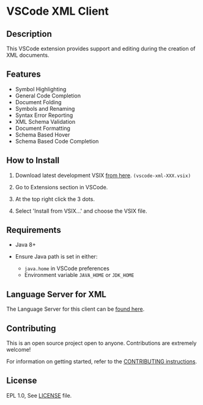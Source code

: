 # VSCode XML Client

## Description

  This VSCode extension provides support and editing during the creation of XML documents.


## Features

  * Symbol Highlighting
  * General Code Completion 
  * Document Folding
  * Symbols and Renaming
  * Syntax Error Reporting
  * XML Schema Validation
  * Document Formatting
  * Schema Based Hover
  * Schema Based Code Completion 

## How to Install

  1) Download latest development VSIX [from here](http://download.jboss.org/jbosstools/vscode-xml/staging/?C=M;O=D). `(vscode-xml-XXX.vsix)`

  2) Go to Extensions section in VSCode.

  3) At the top right click the 3 dots.

  4) Select 'Install from VSIX...' and choose the VSIX file.

## Requirements

  * Java 8+

  * Ensure Java path is set in either: 
  
    * `java.home` in VSCode preferences
    * Environment variable `JAVA_HOME` or `JDK_HOME`

## Language Server for XML

  The Language Server for this client can be [found here](https://github.com/angelozerr/lsp4xml).

## Contributing

This is an open source project open to anyone. Contributions are extremely welcome!

For information on getting started, refer to the [CONTRIBUTING instructions](CONTRIBUTING.md).

## License

  EPL 1.0, See [LICENSE](https://github.com/redhat-developer/vscode-xml/blob/readme/LICENSE) file.


